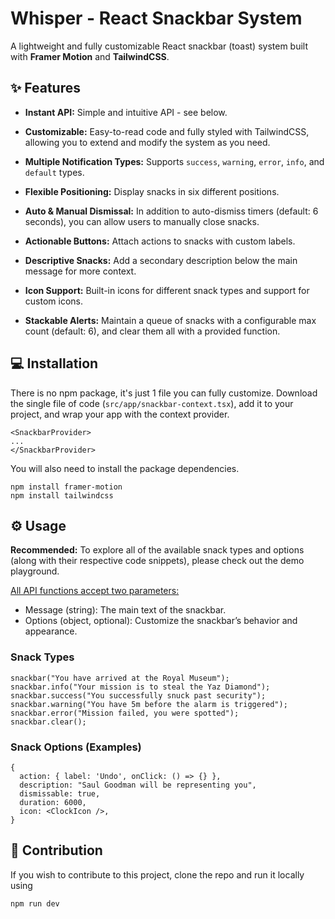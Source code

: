 
# Whisper - React Snackbar System

A lightweight and fully customizable React snackbar (toast) system built with **Framer Motion** and **TailwindCSS**.

## ✨ Features

- **Instant API:** Simple and intuitive API - see below.

- **Customizable:** Easy-to-read code and fully styled with TailwindCSS, allowing you to extend and modify the system as you need.

- **Multiple Notification Types:** Supports `success`, `warning`, `error`, `info`, and `default` types.

- **Flexible Positioning:** Display snacks in six different positions.

- **Auto & Manual Dismissal:** In addition to auto-dismiss timers (default: 6 seconds), you can allow users to manually close snacks.

- **Actionable Buttons:** Attach actions to snacks with custom labels.

- **Descriptive Snacks:** Add a secondary description below the main message for more context.

- **Icon Support:** Built-in icons for different snack types and support for custom icons.

- **Stackable Alerts:** Maintain a queue of snacks with a configurable max count (default: 6), and clear them all with a provided function.

## 💻 Installation

There is no npm package, it's just 1 file you can fully customize. Download the single file of code (`src/app/snackbar-context.tsx`), add it to your project, and wrap your app with the context provider.

```
<SnackbarProvider>
...
</SnackbarProvider>
```

You will also need to install the package dependencies.

```
npm install framer-motion
npm install tailwindcss
```

## ⚙️ Usage

**Recommended:** To explore all of the available snack types and options (along with their respective code snippets), please check out the demo playground.

<ins>All API functions accept two parameters:</ins>

- Message (string): The main text of the snackbar.
- Options (object, optional): Customize the snackbar’s behavior and appearance.

### Snack Types

```
snackbar("You have arrived at the Royal Museum");
snackbar.info("Your mission is to steal the Yaz Diamond");
snackbar.success("You successfully snuck past security");
snackbar.warning("You have 5m before the alarm is triggered");
snackbar.error("Mission failed, you were spotted");
snackbar.clear();
```

### Snack Options (Examples)

```
{
  action: { label: 'Undo', onClick: () => {} },
  description: "Saul Goodman will be representing you",
  dismissable: true,
  duration: 6000,
  icon: <ClockIcon />,
}
```

## 🔮 Contribution

If you wish to contribute to this project, clone the repo and run it locally using 

```
npm run dev
```

